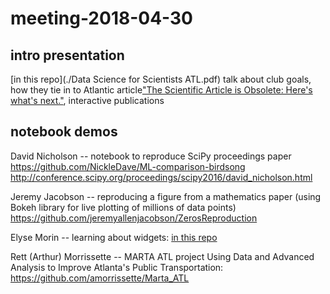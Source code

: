 # meeting-2018-04-30

## intro presentation
[in this repo](./Data Science for Scientists ATL.pdf)
talk about club goals, how they tie in to Atlantic article["The Scientific Article is Obsolete: Here's what's next."](https://www.theatlantic.com/science/archive/2018/04/the-scientific-paper-is-obsolete/556676/), interactive publications

## notebook demos

David Nicholson -- notebook to reproduce SciPy proceedings paper
https://github.com/NickleDave/ML-comparison-birdsong
http://conference.scipy.org/proceedings/scipy2016/david_nicholson.html

Jeremy Jacobson  -- reproducing a figure from a mathematics paper
(using Bokeh library for live plotting of millions of data points)
https://github.com/jeremyallenjacobson/ZerosReproduction

Elyse Morin -- learning about widgets:
[in this repo](./Learning_about_widgets.ipynb)

Rett (Arthur) Morrissette -- MARTA ATL project
Using Data and Advanced Analysis to Improve Atlanta's Public Transportation:
https://github.com/amorrissette/Marta_ATL
